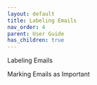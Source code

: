 ```yaml
---
layout: default
title: Labeling Emails
nav_order: 4
parent: User Guide
has_children: true
---
```




Labeling Emails




Marking Emails as Important